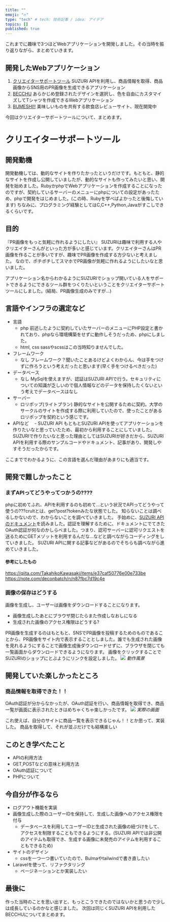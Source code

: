 ```yaml
---
title: ""
emoji: "🔥"
type: "tech" # tech: 技術記事 / idea: アイデア
topics: []
published: true
---
```

これまでに趣味で3つほどWebアプリケーションを開発しました。その当時を振り返りながら、まとめていきます。
## 開発したWebアプリケーション
1. [クリエイターサポートツール](https://creator-support-tool.yu-9.work/)
  SUZURI APIを利用し、商品情報を取得、商品画像からSNS用のPR画像を生成できるアプリケーション
3. [BECCHU](http://becchu.yu-9.work/)
  あらかじめ登録されたデザインを選択し、色を自由にカスタマイズしてTシャツを作成できるWebアプリケーション
5. [BUMESHI!!](https://bumeshi-eat.herokuapp.com/)
  美味しいものを共有する飲食店レビューサイト、現在開発中 
  
今回はクリエイターサポートツールについて、まとめます。

# クリエイターサポートツール
## 開発動機
開発動機しては、動的なサイトを作りたかったというだけです。もともと、静的なサイトを作成し公開していましたが、動的なサイトも作ってみたいと思い、開発を始めました。RubyかphpでWebアプリケーションを作成することになったのですが、契約しているサーバーのメニューにphpについての設定があったため、phpで開発をはじめました。(この時、Rubyを学べばよかったと後悔しています)
ちなみに、プログラミング経験としてはC,C++,Python,Javaがすこしできるくらいです。

## 目的
『PR画像をもっと気軽に作れるようにしたい』
SUZURIは趣味で利用する人やクリエイターさんがといった方が多いと感じています。クリエイターさんはPR画像を作ることが多いですが、趣味でPR画像を作成する方少ないと考えました。
なので、ポチポチしてスマホでPR画像が気軽に作れるようにしたいなと思いました。

アプリケーション名からわかるようにSUZURIでショップ開いている人をサポートできるようにできるツール群をつくりたいということをクリエイターサポートツールにしました。(結局、PR画像生成のみですが...)


## 言語やインフラの選定など
- 言語
  - php
  前述したように契約していたサーバーのメニューにPHP設定と書かれており、phpなら環境構築をせずに動作しそうだっため、phpにしました。
  - html, css
   sassやscssはこの当時知りませんでした。
- フレームワーク
  - なし
    フレームワーク？聞いたことあるけどよくわからん、今は手をつけずに作ろうという考えだったと思います(早く手をつけるべきだった)
- データベース
  - なし
    MySqlを使えますが、認証はSUZURI APIで行う。セキュリティについての知識が乏しいので個人情報などのデータを保持したくないという考えでデータベースはなし
- サーバー
  - ロリポップ(ライトプラン)
    静的なサイトを公開するために契約。大学のサークルのサイトを作成する際に利用していたので、使ったことがあるロリポップを契約という感じです。
- APIなど
　- SUZURI API
    もともとSUZURI APIを使ってアプリケーションを作りたいなと思っていたため、最初から利用することにしていました。
    SUZURIで作りたいなと思った理由としてはSUZURIが好きだから、SUZURI APIを利用する際のサンプルコードやドキュメント、記事があり、開発しやすそうだったからです。

ここまででわかるように、この言語を選んだ理由があまりにも適当です。

## 開発で難しかったこと
### まずAPIってどうやってつかうの????
phpに初めてふれ、APIを利用するのも初めて...という状況でAPIってどうやって使うの???crultとは、get?post?tokenみたな状態でした。
知らないことは調べるしかないので、わからないことを調べていきました。
手始めに、[SUZURI APIのドキュメント](https://suzuri.jp/developer/documentation/v1)を読みました。認証を理解するために、ドキュメントにでてきたOAuth認証が何なのかしらべました。つまり、認可サーバーに認可リクエストを送るためにGETメゾットを利用するんだな...などと調べながらコーディングをしていきました。
SUZURI APIに関する記事などがあるのでそちらも調べながら進めていきました。

#### 参考にしたもの
https://qiita.com/TakahikoKawasaki/items/e37caf50776e00e733be
https://note.com/deconbatch/n/n87fbc7d19c4e



### 画像の保存はどうする
画像を生成し、ユーザーは画像をダウンロードすることになります。
- 画像生成したあとにブラウザ閉じたらまた作成しなおしになる
- 生成された画像のアクセス権限はどうする?

PR画像を生成するのはもともと、SNSでPR画像を投稿するためのものであることから、PR画像をサイト内で表示することとしました。誰でも生成された画像を見れるようにすることで画像生成後ダウンロードせずに、ブラウザを閉じても一覧画面からダウンロードできるようになります。
画像をクリックすることでSUZURIのショップにとぶようにリンクを設定しました。
![](https://storage.googleapis.com/zenn-user-upload/8vm2qws1xw0242oba5u4eb9yvxky)
*動作風景*
## 開発していた楽しかったところ
### 商品情報を取得できた！！
OAuth認証が分からなかったが、OAuth認証を行い、商品情報を取得でき、商品一覧が画面に表示されたときはめちゃくちゃ楽しかったです。
![](https://storage.googleapis.com/zenn-user-upload/w60iw8f8s0433pj7jr15eic8pzt6)
*実際の画面*

これ使えば、自分のサイトに商品一覧を表示できるじゃん！！とか思って、実装した。
商品を取得して、それが並ぶだけでも結構楽しい

## このとき学べたこと
- APIの利用方法
- GET,POSTなどの意味と利用方法
- OAuth認証について
- PHPについて

## 今自分が作るなら
- ログアウト機能を実装
- 画像生成した際のユーザーIDを保持して、生成した画像へのアクセス権限を付与
  - データベースを利用してユーザーIDと生成された画像の紐づけをして、アクセスを制限することもできるようにする。(SUZURI APIでは非公開のアイテムも取得でき、生成する画像に未発売のアイテムを利用することもできるため)
- サイトのデザイン
  - cssを一つ一つ書いていたので、Bulmaやtailwindで書き直したい
- Laravelを使って、リファクタリング
  - ページネーションとか実装したい

## 最後に
作った当時のことを思い出すと、もっとこうできたのではないかと思うので少しは成長しているのかなと感じました。
次回は同じくSUZURI APIを利用したBECCHUについてまとめます。




